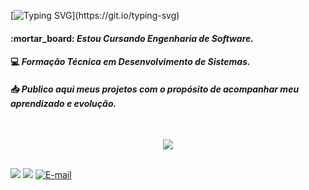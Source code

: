 [![Typing SVG](https://readme-typing-svg.demolab.com?font=Fira+Code&size=28&color=831BFFFF&center=true&vCenter=true&&width=900&lines=Olá,+seja+bem+vindo(a)+ao+meu+perfil+do+GitHub!;Eu+me+chamo+Frank+Novitch!)](https://git.io/typing-svg)


<h4>:mortar_board: <em>Estou Cursando Engenharia de Software.</em></h4>
<h4>💻  <em>Formação Técnica em Desenvolvimento de Sistemas.</em></h4>
<h4>📥  <em>Publico aqui meus projetos com o propósito de acompanhar meu aprendizado e evolução.</em></h4>
<br>
<p align="center">
  <a href="https://skillicons.dev">
    <img src="https://skillicons.dev/icons?i=html,css,tailwind,js,ts,figma,git" />
  </a>
</p>

##

<div> 
  <a href="https://www.instagram.com/franknvth/" target="_blank"><img src="https://img.shields.io/badge/-Instagram-%23E4405F?style=for-the-badge&logo=instagram&logoColor=white" target="_blank"></a>  
  <a href="https://www.linkedin.com/in/franknovitch/" target="_blank"><img src="https://img.shields.io/badge/-LinkedIn-%230077B5?style=for-the-badge&logo=linkedin&logoColor=white" target="_blank"></a>
  <a href="mailto:franknovitch@gmail.com"><img title="E-mail" src="https://img.shields.io/badge/-Gmail-%23333?style=for-the-badge&logo=gmail&logoColor=white &logoColor=white" target="_blank"/></a>
 
</div>


  

